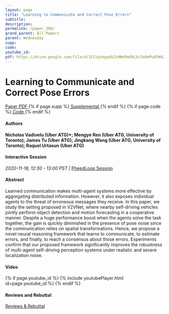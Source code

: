 ```yaml
---
layout: page
title: "Learning to Communicate and Correct Pose Errors"
subtitle: 
description:
permalink: /paper_266/
grand_parent: All Papers
parent: Wednesday
supp: 
code: 
youtube_id: 
pdf: https://drive.google.com/file/d/1CCtpzepy4UJcHWnRmOhLUrJs6mPu8YW4/view
---
```


# Learning to Communicate and Correct Pose Errors

<a href="https://drive.google.com/file/d/1CCtpzepy4UJcHWnRmOhLUrJs6mPu8YW4/view" target="_blank" rel="noopener noreferrer" class="btn btn-blue"><i class="fa fa-file-text-o" aria-hidden="true"></i> Paper PDF </a> {% if page.supp %}<a href="" target="_blank" rel="noopener noreferrer" class="btn btn-green"><i class="fa fa-file-text-o" aria-hidden="true"></i> Supplemental </a>{% endif %} {% if page.code %}<a href="" target="_blank" rel="noopener noreferrer" class="btn"><i class="fa fa-github" aria-hidden="true"></i> Code </a>{% endif %} 

#### Authors
**Nicholas Vadivelu (Uber ATG)*; Mengye Ren (Uber ATG, University of Toronto); James Tu (Uber ATG); Jingkang Wang (Uber ATG, University of Toronto); Raquel Urtasun (Uber ATG)**

#### Interactive Session
<em>2020-11-18, 12:30 - 13:00 PST </em> | <a href="https://pheedloop.com/corl2020/virtual/?page=sessions&section=SESCHHM0PHAQ83QKY" target="_blank" rel="noopener noreferrer"> PheedLoop Session <i class="fa fa-external-link" aria-hidden="true"></i> </a> 

#### Abstract
Learned communication makes multi-agent systems more effective by aggregating distributed information. However, it also exposes individual agents to the threat of erroneous messages they receive. In this paper, we study the setting proposed in V2VNet, where nearby self-driving vehicles jointly perform object detection and motion forecasting in a cooperative manner. Despite a huge performance boost when the agents solve the task together, the gain is quickly diminished in the presence of pose noise since the communication relies on spatial transformations. Hence, we propose a novel neural reasoning framework that learns to communicate, to estimate errors, and finally, to reach a consensus about those errors. Experiments confirm that our proposed framework significantly improves the robustness of multi-agent self-driving perception systems under realistic and severe localization noise.

#### Video
{% if page.youtube_id %}
{% include youtubePlayer.html id=page.youtube_id %}
{% endif %}

#### Reviews and Rebuttal
<a href="https://drive.google.com/file/d/1bvDiiI0yq6N0oxB_l44_AwV3q3-Wa6TS/view" target="_blank" rel="noopener noreferrer" class="btn btn-purple"><i class="fa fa-pencil-square-o" aria-hidden="true"></i> Reviews & Rebuttal </a>


